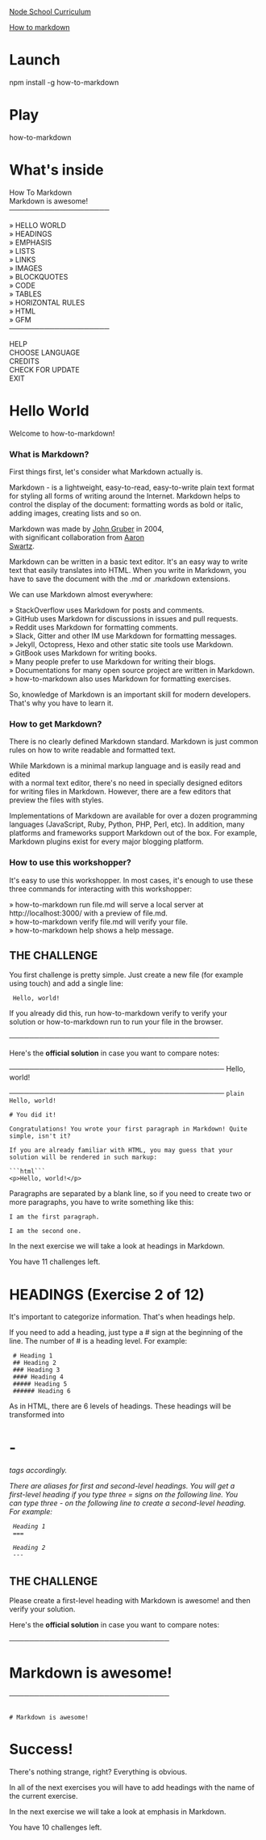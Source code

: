 [Node School Curriculum](https://nodeschool.io/)

[How to markdown](https://github.com/workshopper/how-to-markdown)

# Launch

npm install -g how-to-markdown

# Play

how-to-markdown

# What's inside

 How To Markdown                                                            
   Markdown is awesome!                                                       
   ────────────────────
  
   » HELLO WORLD                                                              
   » HEADINGS                                                                 
   » EMPHASIS                                                                 
   » LISTS                                                                    
   » LINKS                                                                    
   » IMAGES                                                                   
   » BLOCKQUOTES                                                              
   » CODE                                                                     
   » TABLES                                                                   
   » HORIZONTAL RULES                                                         
   » HTML                                                                     
   » GFM                                                                      
   ────────────────────
  
   HELP                                                                       
   CHOOSE LANGUAGE                                                            
   CREDITS                                                                    
   CHECK FOR UPDATE                                                           
   EXIT      
   
# Hello World
 Welcome to how-to-markdown!  
   
 ### What is Markdown?  
   
  First things first, let's consider what Markdown actually is.  
   
  Markdown - is a lightweight, easy-to-read, easy-to-write plain text format  
  for styling all forms of writing around the Internet. Markdown helps to  
  control the display of the document: formatting words as bold or italic,  
  adding images, creating lists and so on.  
   
  Markdown was made by [John Gruber](http://daringfireball.net/) in 2004,  
  with significant collaboration from [Aaron  
  Swartz](http://www.aaronsw.com/).  
   
  Markdown can be written in a basic text editor. It's an easy way to write  
  text that easily translates into HTML. When you write in Markdown, you  
  have to save the document with the .md or .markdown extensions.  
   
  We can use Markdown almost everywhere:  
   
   » StackOverflow uses Markdown for posts and comments.                         
   » GitHub uses Markdown for discussions in issues and pull requests.           
   » Reddit uses Markdown for formatting comments.                               
   » Slack, Gitter and other IM use Markdown for formatting messages.            
   » Jekyll, Octopress, Hexo and other static site tools use Markdown.           
   » GitBook uses Markdown for writing books.                                    
   » Many people prefer to use Markdown for writing their blogs.                 
   » Documentations for many open source project are written in Markdown.        
   » how-to-markdown also uses Markdown for formatting exercises.                
   
  So, knowledge of Markdown is an important skill for modern developers.  
  That's why you have to learn it.  
   
 ### How to get Markdown?  
   
  There is no clearly defined Markdown standard. Markdown is just common  
  rules on how to write readable and formatted text.  
   
  While Markdown is a minimal markup language and is easily read and edited  
  with a normal text editor, there's no need in specially designed editors  
  for writing files in Markdown. However, there are a few editors that  
  preview the files with styles.  
   
  Implementations of Markdown are available for over a dozen programming  
  languages (JavaScript, Ruby, Python, PHP, Perl, etc). In addition, many  
  platforms and frameworks support Markdown out of the box. For example,  
  Markdown plugins exist for every major blogging platform.  
   
 ### How to use this workshopper?  
   
  It's easy to use this workshopper. In most cases, it's enough to use these  
  three commands for interacting with this workshopper:  
   
   » how-to-markdown run file.md will serve a local server at                                                                            
     http://localhost:3000/ with a preview of file.md.                           
   » how-to-markdown verify file.md will verify your file.                       
   » how-to-markdown help shows a help message.                                  
   
 ## THE CHALLENGE  
   
  You first challenge is pretty simple. Just create a new file (for example  
  using touch) and add a single line:  
   
     Hello, world!  
   
  If you already did this, run how-to-markdown verify to verify your  
  solution or how-to-markdown run to run your file in the browser.  
   
 ──────────────────────────────────────────
   
  Here's the **official solution** in case you want to compare notes:

───────────────────────────────────────────
 Hello, world!

───────────────────────────────────────────
 ```plain Hello, world!```


    # You did it!
    
    Congratulations! You wrote your first paragraph in Markdown! Quite simple, isn't it?
    
    If you are already familiar with HTML, you may guess that your solution will be rendered in such markup:
    
    ```html```
    <p>Hello, world!</p>

 Paragraphs are separated by a blank line, so if you need to create two or
 more paragraphs, you have to write something like this:

    I am the first paragraph.
    
    I am the second one.

 In the next exercise we will take a look at headings in Markdown.

 You have 11 challenges left.

  
# HEADINGS (Exercise 2 of 12)  
   
  It's important to categorize information. That's when headings help.  
   
  If you need to add a heading, just type a # sign at the beginning of the  
  line. The number of # is a heading level. For example:  
   
     # Heading 1  
     ## Heading 2  
     ### Heading 3  
     #### Heading 4  
     ##### Heading 5  
     ###### Heading 6  
   
  As in HTML, there are 6 levels of headings. These headings will be  
  transformed into <h1>-<h6> tags accordingly.  
   
  There are aliases for first and second-level headings. You will get a  
  first-level heading if you type three = signs on the following line. You  
  can type three - on the following line to create a second-level heading.  
  For example:  
   
     Heading 1  
     ===  
       
     Heading 2  
     ---  
   
 ## THE CHALLENGE  
   
  Please create a first-level heading with Markdown is awesome! and then  
  verify your solution.  
  
  Here's the **official solution** in case you want to compare notes:

────────────────────────────────

# Markdown is awesome!

────────────────────────────────
 ```plain

# Markdown is awesome!

 ```

# Success!

 There's nothing strange, right? Everything is obvious.

 In all of the next exercises you will have to add headings with the name
 of the current exercise.

 In the next exercise we will take a look at emphasis in Markdown.

 You have 10 challenges left.

